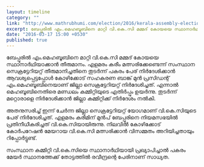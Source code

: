 ```yaml
---
layout: timeline
category: ""
link: "http://www.mathrubhumi.com/election/2016/kerala-assembly-election/districtwise/kozhikode/article-malayalam-news-1.935425?utm_source=dlvr.it&utm_medium=facebook"
excerpt: ബേപ്പൂരില്‍ എം.മെഹബൂബിനെ മാറ്റി വി.കെ.സി മമ്മദ് കോയയെ സ്ഥാനാര്‍ഥിയാക്കാന്‍ തീരുമാനം.
date: "2016-03-17 15:00 +0530"
published: true
---
```



ബേപ്പൂരില്‍ എം.മെഹബൂബിനെ മാറ്റി വി.കെ.സി മമ്മദ് കോയയെ സ്ഥാനാര്‍ഥിയാക്കാന്‍ തീരുമാനം. എളമരം കരീം മത്സരിക്കേണ്ടെന്ന് സംസ്ഥാന സെക്രട്ടേറിയറ്റ് തീരുമാനിച്ചതിനെ തുടര്‍ന്ന് പകരം പേര് നിര്‍ദേശിക്കാന്‍ ആവശ്യപ്പെട്ടപ്പോള്‍ കോഴിക്കോട് സഹകരണ ബാങ്ക് മുന്‍ പ്രസിഡന്റ് എം.മെഹബൂബിനെയാണ് ജില്ലാ സെക്രട്ടേറിയറ്റ് നിര്‍ദേശിച്ചത്. എന്നാല്‍ മെഹബൂബിനെതിരെ മണ്ഡലം കമ്മിറ്റിയുടെ എതിര്‍പ്പും ഉയര്‍ന്നു. തുടര്‍ന്ന് മറ്റൊരാളെ നിര്‍ദേശിക്കാന്‍ ജില്ലാ കമ്മിറ്റിക്ക് നിര്‍ദേശം നല്‍കി.

അതനുസരിച്ച് ഇന്ന് ചേര്‍ന്ന ജില്ലാ സെക്രട്ടേറിയറ്റ് യോഗമാണ് വി.കെ.സിയുടെ പേര് നിര്‍ദേശിച്ചത്. എളമരം കരീമിന് മുന്‍പ് ബേപ്പൂരിനെ നിയമസഭയില്‍ പ്രതിനീധീകരിച്ചത് വി.കെ.സിയായിരുന്നു. നിലവില്‍ കോഴിക്കോട് കോര്‍പറേഷന്‍ മേയറായ വി.കെ.സി മത്സരിക്കാന്‍ വിസമ്മതം അറിയിച്ചതായും റിപ്പോര്‍ട്ടുണ്ട്.

സംസ്ഥാന കമ്മിറ്റി വി.കെ.സിയെ സ്ഥാനാര്‍ഥിയായി പ്രഖ്യാപിച്ചാല്‍ പകരം മേയര്‍ സ്ഥാനത്തേക്ക് തോട്ടത്തില്‍ രവീന്ദ്രന്റെ പേരിനാണ് സാധ്യത.

